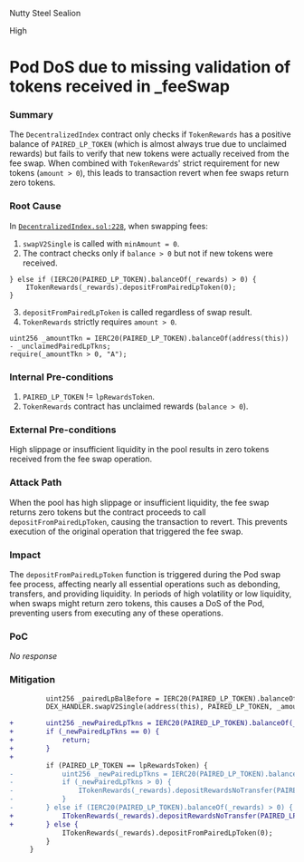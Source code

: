 Nutty Steel Sealion

High

# Pod DoS due to missing validation of tokens received in _feeSwap

### Summary

The `DecentralizedIndex` contract only checks if `TokenRewards` has a positive balance of `PAIRED_LP_TOKEN` (which is almost always true due to unclaimed rewards) but fails to verify that new tokens were actually received from the fee swap. When combined with `TokenReward`s' strict requirement for new tokens (`amount > 0`), this leads to transaction revert when fee swaps return zero tokens.


### Root Cause

In [`DecentralizedIndex.sol:228`](https://github.com/sherlock-audit/2025-01-peapods-finance/blob/main/contracts/contracts/DecentralizedIndex.sol#L228), when swapping fees:
1. `swapV2Single` is called with `minAmount = 0`.
2. The contract checks only if `balance > 0` but not if new tokens were received.

```solidity
} else if (IERC20(PAIRED_LP_TOKEN).balanceOf(_rewards) > 0) {
    ITokenRewards(_rewards).depositFromPairedLpToken(0);
}
```

3. `depositFromPairedLpToken` is called regardless of swap result.
4. `TokenRewards` strictly requires `amount > 0`.

```solidity
uint256 _amountTkn = IERC20(PAIRED_LP_TOKEN).balanceOf(address(this)) - _unclaimedPairedLpTkns;
require(_amountTkn > 0, "A");
```

### Internal Pre-conditions

1. `PAIRED_LP_TOKEN` != `lpRewardsToken`.
2. `TokenRewards` contract has unclaimed rewards (`balance > 0`).

### External Pre-conditions

High slippage or insufficient liquidity in the pool results in zero tokens received from the fee swap operation.

### Attack Path

When the pool has high slippage or insufficient liquidity, the fee swap returns zero tokens but the contract proceeds to call `depositFromPairedLpToken`, causing the transaction to revert. This prevents execution of the original operation that triggered the fee swap.

### Impact

The `depositFromPairedLpToken` function is triggered during the Pod swap fee process, affecting nearly all essential operations such as debonding, transfers, and providing liquidity. In periods of high volatility or low liquidity, when swaps might return zero tokens, this causes a DoS of the Pod, preventing users from executing any of these operations.


### PoC

_No response_

### Mitigation

```diff
         uint256 _pairedLpBalBefore = IERC20(PAIRED_LP_TOKEN).balanceOf(_rewards);
         DEX_HANDLER.swapV2Single(address(this), PAIRED_LP_TOKEN, _amount, 0, _rewards);

+        uint256 _newPairedLpTkns = IERC20(PAIRED_LP_TOKEN).balanceOf(_rewards) - _pairedLpBalBefore;
+        if (_newPairedLpTkns == 0) {
+            return;
+        }
+
         if (PAIRED_LP_TOKEN == lpRewardsToken) {
-            uint256 _newPairedLpTkns = IERC20(PAIRED_LP_TOKEN).balanceOf(_rewards) - _pairedLpBalBefore;
-            if (_newPairedLpTkns > 0) {
-                ITokenRewards(_rewards).depositRewardsNoTransfer(PAIRED_LP_TOKEN, _newPairedLpTkns);
-            }
-        } else if (IERC20(PAIRED_LP_TOKEN).balanceOf(_rewards) > 0) {
+            ITokenRewards(_rewards).depositRewardsNoTransfer(PAIRED_LP_TOKEN, _newPairedLpTkns);
+        } else {
             ITokenRewards(_rewards).depositFromPairedLpToken(0);
         }
     }
```